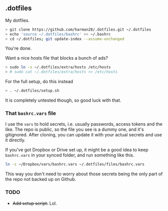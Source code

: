 ## .dotfiles

My dotfiles.

```sh
> git clone https://github.com/harman28/.dotfiles.git ~/.dotfiles
> echo 'source ~/.dotfiles/bashrc' >> ~/.bashrc
> cd ~/.dotfiles; git update-index --assume-unchanged
```

You're done.

Want a nice hosts file that blocks a bunch of ads?
```sh
> sudo ln -s ~/.dotfiles/extra/hosts /etc/hosts
> # sudo cat ~/.dotfiles/extra/hosts >> /etc/hosts
```

For the full setup, do this instead
```sh
> . ~/.dotfiles/setup.sh
```
It is completely untested though, so good luck with that.

### That `bashrc.vars` file
I use the `vars` to hold secrets, i.e. usually passwords, access tokens and the like.
The repo is public, so the file you see is a dummy one, and it's gitignored. After cloning, you can update it with your actual secrets and use it directly.

If you've got Dropbox or Drive set up, it might be a good idea to keep `bashrc.vars` in your synced folder, and run something like this.
```sh
ln -s ~/Dropbox/vars/bashrc.vars ~/.dotfiles/files/bashrc.vars
```
This way you don't need to worry about those secrets being the only part of the repo not backed up on Github.

### TODO
* ~~Add setup script.~~ Lol.
